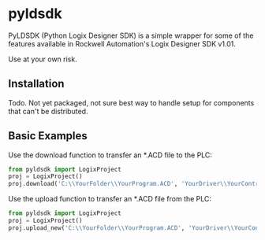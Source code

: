 # pyldsdk

PyLDSDK (Python Logix Designer SDK) is a simple wrapper for some of the features available in Rockwell Automation's Logix Designer SDK v1.01.<br>

Use at your own risk.<br>

## Installation

Todo.  Not yet packaged, not sure best way to handle setup for components that can't be distributed.

## Basic Examples

Use the download function to transfer an *.ACD file to the PLC:

```python
from pyldsdk import LogixProject
proj = LogixProject()
proj.download('C:\\YourFolder\\YourProgram.ACD', 'YourDriver\\YourControllerIpAddress')
```

Use the upload function to transfer an *.ACD file from the PLC:

```python
from pyldsdk import LogixProject
proj = LogixProject()
proj.upload_new('C:\\YourFolder\\YourProgram.ACD', 'YourDriver\\YourControllerIpAddress')
```